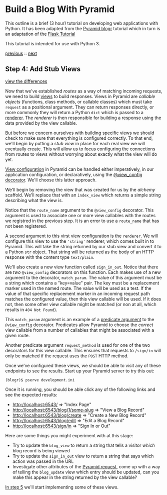 # Build a Blog With Pyramid

This outline is a brief (3 hour) tutorial on developing web applications with Python.
It has been adapted from the
[Pyramid blogr](http://pyramid-blogr.readthedocs.org/en/latest/)
tutorial which in turn is an adaptation of the
[Flask Tutorial](http://flask.pocoo.org/docs/tutorial/)

This tutorial is intended for use with Python 3.

[previous](https://github.com/cewing/pyramid-blogr-cf/tree/tutorial-step-03) ::
[next](https://github.com/cewing/pyramid-blogr-cf/tree/tutorial-step-05)

## Step 4: Add Stub Views

[view the differences](https://github.com/cewing/pyramid-blogr-cf/compare/04623c80...b3e0bd85)

Now that we've established *routes* as a way of matching incoming requests, we need to build
[views](http://docs.pylonsproject.org/projects/pyramid/en/latest/narr/views.html) to build responses.
Views in Pyramid are *callable objects* (functions, class methods, or callable classes) which must take `request` as a positional argument.
They can return responses directly, or more commonly they will return a Python `dict` which is passed to a
[renderer](http://docs.pylonsproject.org/projects/pyramid/en/latest/narr/renderers.html).
The *renderer* is then responsible for building a response using the data provided by the view callable.

But before we concern ourselves with building specific views we should check to make sure that everything is configured correctly.
To that end, we'll begin by putting a *stub view* in place for each real view we will eventually create.
This will allow us to focus configuring the connections from routes to views without worrying about exactly what the view will do yet.

[View configuration](http://docs.pylonsproject.org/projects/pyramid/en/latest/narr/viewconfig.html) in Pyramid
can be handled either imperatively, in our application configuration, or declaratively, using the
[@view_config decorator](http://docs.pylonsproject.org/projects/pyramid/en/latest/narr/viewconfig.html#mapping-views-using-a-decorator-section).
We'll choose this latter approach.

We'll begin by removing the view that was created for us by the *alchemy* scaffold.
We'll replace that with an `index_view` which returns a simple string describing what the view is.

Notice that the `route_name` argument to the `@view_config` decorator.
This argument is used to associate one or more view callables with the routes we registred in the previous step.
It is an error to use a `route_name` that has not been registered.

A second argument to this virst view configuration is the `renderer`.
We will configure this view to use the `'string'` renderer, which comes built in to Pyramid.
This will take the string returned by our stub view and convert it to a Python `str` object.
That string will be returned as the body of an HTTP response with the content type `text/plain`.

We'll also create a new view function called `sign_in_out`.
Notice that there are *two* `@view_config` decorators on this function.
Each makes use of a new argument to the decorator, `match_param`.
The value of this argument must be a string which contains a "key=value" pair.
The key must be a replacement marker used in the named route.
The value will be used as a test.
If the value of that specific replacement marker in an incoming request path matches the configured value, then this view callable will be used.
If it does not, then some other view callable might be matched (or non at all, which results in `404 Not Found`).

This `match_param` argument is an example of a
[predicate argument](http://docs.pylonsproject.org/projects/pyramid/en/latest/narr/viewconfig.html#predicate-arguments) to the `@view_config` decorator.
Predicates allow Pyramid to choose the *correct* view callable from a number of callables that might be associated with a given route.

Another predicate argument `request_method` is used for one of the two decorators for this view callable.
This ensures that requests to `/sign/in` will only be matched if the request uses the `POST` HTTP method.

Once we've configured these views, we should be able to visit any of these endpoints to see the results.
Start up your Pyramid server to try this out:

    (blogr)$ pserve development.ini

Once it is running, you should be able click any of the following links and see the expected results:

* [http://localhost:6543/](http://localhost:6543/) => "Index Page"
* [http://localhost:6543/blog/1/some-slug](http://localhost:6543/blog/1/some-slug) => "View a Blog Record"
* [http://localhost:6543/blog/create](http://localhost:6543/blog/create) => "Create a New Blog Record"
* [http://localhost:6543/blog/edit](http://localhost:6543/blog/edit) => "Edit a Blog Record"
* [http://localhost:6543/sign/in](http://localhost:6543/sign/in) => "Sign In or Out"

Here are some things you might experiment with at this stage:

* Try to update the `blog_view` to return a string that tells a visitor *which* blog record is being viewed
* Try to update the `sign_in_out` view to return a string that says which action was passed in the URL
* Investigate other attributes of the [Pyramid request](http://docs.pylonsproject.org/projects/pyramid/en/latest/api/request.html),
  come up with a way of telling the `blog_update` view which entry should be updated,
  can you make this appear in the string returned by the view callable?

[In step 5](https://github.com/cewing/pyramid-blogr-cf/tree/tutorial-step-05) we'll start implementing some of these views.
